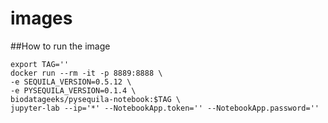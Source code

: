 # images

##How to run the image
```
export TAG=''
docker run --rm -it -p 8889:8888 \
-e SEQUILA_VERSION=0.5.12 \
-e PYSEQUILA_VERSION=0.1.4 \
biodatageeks/pysequila-notebook:$TAG \
jupyter-lab --ip='*' --NotebookApp.token='' --NotebookApp.password=''
```
